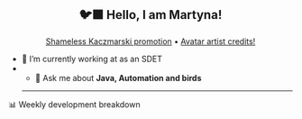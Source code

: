 <h2 align="center">🐦‍⬛ Hello, I am Martyna!</h2>
<p align="center">
  <a href="https://www.youtube.com/watch?v=JENxnESv-W4">Shameless Kaczmarski promotion</a> •
  <a href="https://karolina-cicholska.carrd.co">Avatar artist credits!</a>
</p>

- 🔭 I’m currently working at as an SDET
- - 💬 Ask me about **Java, Automation and birds**
  -------
  
📊 Weekly development breakdown

<!--START_SECTION:waka-->
<!--END_SECTION:waka-->
